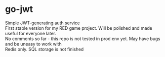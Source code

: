 # go-jwt
Simple JWT-generating auth service
<br>
First stable version for my RED game project. Will be polished and made useful for everyone later.
<br>
No comments so far - this repo is not tested in prod env yet. May have bugs and be uneasy to work with
<br>
Redis only. SQL storage is not finished